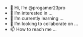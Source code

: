 - 👋 Hi, I’m @progamer23pro
- 👀 I’m interested in ...
- 🌱 I’m currently learning ...
- 💞️ I’m looking to collaborate on ...
- 📫 How to reach me ...

<!---
progamer23pro/progamer23pro is a ✨ special ✨ repository because its `README.md` (this file) appears on your GitHub profile.
You can click the Preview link to take a look at your changes.
--->
